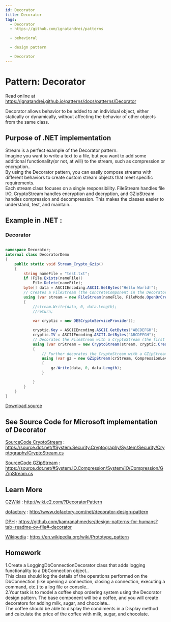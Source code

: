 ```yaml
---
id: Decorator
title: Decorator
tags:
  - Decorator
  - https://github.com/ignatandrei/patterns

  - behavioral

  - design pattern

  - Decorator
---
```


# Pattern:  Decorator

Read online at https://ignatandrei.github.io/patterns/docs/patterns/Decorator

<!-- id : 8 -->
Decorator allows behavior to be added to an individual object, either statically or dynamically, without affecting the behavior of other objects from the same class.
## Purpose of .NET implementation

Stream is a perfect example of the Decorator pattern.    <br />
Imagine you want to write a text to a file, but you want to add some additional functionality(or not, at will) to the stream, such as  compression or encryption..    <br />
By using the Decorator pattern, you can easily compose streams with different behaviors to create custom stream objects that meet specific requirements.    <br />
Each stream class focuses on a single responsibility. FileStream handles file I/O, CryptoStream handles encryption and decryption, and GZipStream handles compression and decompression. This makes the classes easier to understand, test, and maintain..    <br />

## Example in .NET : 


###  Decorator
```csharp showLineNumbers title="Decorator example for Pattern Decorator"

namespace Decorator;
internal class DecoratorDemo
{
    public static void Stream_Crypto_Gzip()
    {
        string nameFile = "test.txt";
        if (File.Exists(nameFile))
            File.Delete(nameFile);
        byte[] data = ASCIIEncoding.ASCII.GetBytes("Hello World!");
        // Creates a FileStream (the ConcreteComponent in the Decorator pattern context).
        using (var stream = new FileStream(nameFile, FileMode.OpenOrCreate, FileAccess.Write))
        {
            //stream.Write(data, 0, data.Length);
            //return;
            
            var cryptic = new DESCryptoServiceProvider();

            cryptic.Key = ASCIIEncoding.ASCII.GetBytes("ABCDEFGH");
            cryptic.IV = ASCIIEncoding.ASCII.GetBytes("ABCDEFGH");
            // Decorates the FileStream with a CryptoStream (the first Decorator).
            using (var crStream = new CryptoStream(stream, cryptic.CreateEncryptor(), CryptoStreamMode.Write))
            {
                // Further decorates the CryptoStream with a GZipStream (the second Decorator).
                using (var gz = new GZipStream(crStream, CompressionLevel.Optimal))
                {
                    gz.Write(data, 0, data.Length);
                }

            }
        }
    }
}

```

<!-- delete start -->
[Download source](/zipSourceCodes/decorator.zip)
<!-- delete end -->


## See Source Code for Microsoft implementation of Decorator


[SourceCode CryptoStream](https://source.dot.net/#System.Security.Cryptography/System/Security/Cryptography/CryptoStream.cs) : https://source.dot.net/#System.Security.Cryptography/System/Security/Cryptography/CryptoStream.cs

[SourceCode GZipStream](https://source.dot.net/#System.IO.Compression/System/IO/Compression/GZipStream.cs) : https://source.dot.net/#System.IO.Compression/System/IO/Compression/GZipStream.cs


## Learn More


[C2Wiki](http://wiki.c2.com/?DecoratorPattern) : http://wiki.c2.com/?DecoratorPattern   

[dofactory](http://www.dofactory.com/net/decorator-design-pattern) : http://www.dofactory.com/net/decorator-design-pattern   

[DPH](https://github.com/kamranahmedse/design-patterns-for-humans?tab=readme-ov-file#-decorator) : https://github.com/kamranahmedse/design-patterns-for-humans?tab=readme-ov-file#-decorator   

[Wikipedia](https://en.wikipedia.org/wiki/Prototype_pattern) : https://en.wikipedia.org/wiki/Prototype_pattern   


## Homework


1.Create a LoggingDbConnectionDecorator class that adds logging functionality to a DbConnection object..    <br />
This class should log the details of the operations performed on the DbConnection (like opening a connection, closing a connection, executing a command, etc.) to a log file or console..    <br />
2.Your task is to model a coffee shop ordering system using the Decorator design pattern. The base component will be a coffee, and you will create decorators for adding milk, sugar, and chocolate..    <br />
The coffee should be able to display the condiments in a Display method and calculate the price of the coffee with milk, sugar, and chocolate.    <br />


